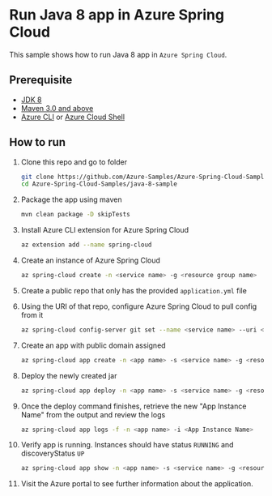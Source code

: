 # Run Java 8 app in Azure Spring Cloud

This sample shows how to run Java 8 app in `Azure Spring Cloud`.

## Prerequisite

* [JDK 8](https://docs.microsoft.com/en-us/azure/java/jdk/java-jdk-install)
* [Maven 3.0 and above](http://maven.apache.org/install.html)
* [Azure CLI](https://docs.microsoft.com/en-us/cli/azure/install-azure-cli?view=azure-cli-latest) or [Azure Cloud Shell](https://docs.microsoft.com/en-us/azure/cloud-shell/overview)

## How to run

1. Clone this repo and go to folder

    ```bash
    git clone https://github.com/Azure-Samples/Azure-Spring-Cloud-Samples
    cd Azure-Spring-Cloud-Samples/java-8-sample
    ```

1. Package the app using maven

    ```bash
    mvn clean package -D skipTests
    ```

1. Install Azure CLI extension for Azure Spring Cloud

    ```bash
    az extension add --name spring-cloud
    ```

1. Create an instance of Azure Spring Cloud

    ```bash
    az spring-cloud create -n <service name> -g <resource group name>
    ```

1. Create a public repo that only has the provided `application.yml` file

1. Using the URI of that repo, configure Azure Spring Cloud to pull config from it

    ```bash
    az spring-cloud config-server git set --name <service name> --uri <my config git repo>
    ```

1. Create an app with public domain assigned

    ```bash
    az spring-cloud app create -n <app name> -s <service name> -g <resource group name> --is-public true
    ```

1. Deploy the newly created jar

    ```bash
    az spring-cloud app deploy -n <app name> -s <service name> -g <resource group name> --jar-path ./target/java8-ASC-demo-0.0.1-SNAPSHOT.jar
    ```

1. Once the deploy command finishes, retrieve the new "App Instance Name" from the output and review the logs

    ```bash
    az spring-cloud app logs -f -n <app name> -i <App Instance Name>
    ```

1. Verify app is running. Instances should have status `RUNNING` and discoveryStatus `UP`

    ```bash
    az spring-cloud app show -n <app name> -s <service name> -g <resource group name>
    ```

1. Visit the Azure portal to see further information about the application.

